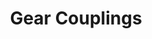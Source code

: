 ---
title: "Gear Couplings"
description: "High-torque gear couplings designed for reliable power transmission in heavy industrial machinery."
layout: ../../../layouts/MainLayout.astro

main:
  id: 3
  content: "KapsTec's gear couplings are engineered to transmit high levels of torque between rotating shafts where misalignment may occur. These robust couplings are essential for connecting motors, gearboxes, and machinery in demanding environments like steel mills and power plants. The crowned gear teeth design allows for both angular and parallel misalignment, reducing stress on connected equipment and extending operational life."
  imgCard: "@images/gear_couplings.jpg"
  imgMain: "@images/gear_couplings.jpg"
  imgAlt: "A heavy-duty industrial gear coupling."

tabs:
  - id: "tabs-with-card-item-1"
    dataTab: "#tabs-with-card-1"
    title: "Description"
  - id: "tabs-with-card-item-2"
    dataTab: "#tabs-with-card-2"
    title: "Specifications"
  - id: "tabs-with-card-item-3"
    dataTab: "#tabs-with-card-3"
    title: "Blueprints"

longDescription:
  title: "Maximum Torque, Minimum Wear"
  subTitle: "Our gear couplings are manufactured from high-strength forged steel and are fully sealed to retain lubrication and prevent contamination, ensuring continuous, reliable performance with minimal maintenance."
  btnTitle: "Get Technical Data"
  btnURL: "/contact"
  descriptionList:
    - title: "High Torque Capacity"
      subTitle: "Designed to handle significant torque loads, making them ideal for heavy-duty applications."
    - title: "Misalignment Compensation"
      subTitle: "Crowned gear teeth allow for angular, parallel, and axial misalignment."
    - title: "Durable and Sealed"
      subTitle: "Constructed from forged steel with O-ring seals for long life and resistance to contaminants."

specificationsLeft:
  - title: "Type"
    subTitle: "Full-flex, Flex-half, Rigid"
  - title: "Material"
    subTitle: "Forged Carbon Steel (EN8/EN9)"
  - title: "Bore Size Range"
    subTitle: "20mm to 500mm"

specificationsRight:
  - title: "Torque Rating"
    subTitle: "Up to 500,000 Nm"
  - title: "Max Speed"
    subTitle: "Up to 4,000 RPM"
  - title: "Sealing"
    subTitle: "High-quality O-Rings and Gaskets"

blueprints:
  first: "@images/blueprint-1.avif"
  second: "@images/blueprint-2.avif"
---